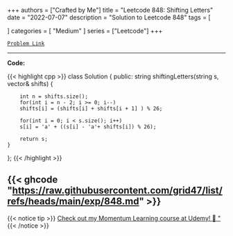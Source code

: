 
+++
authors = ["Crafted by Me"]
title = "Leetcode 848: Shifting Letters"
date = "2022-07-07"
description = "Solution to Leetcode 848"
tags = [
    
]
categories = [
    "Medium"
]
series = ["Leetcode"]
+++



[`Problem Link`](https://leetcode.com/problems/shifting-letters/description/)

---

**Code:**

{{< highlight cpp >}}
class Solution {
public:
    string shiftingLetters(string s, vector<int>& shifts) {

        int n = shifts.size();
        for(int i = n - 2; i >= 0; i--)
        shifts[i] = (shifts[i] + shifts[i + 1] ) % 26;

        for(int i = 0; i < s.size(); i++)
        s[i] = 'a' + ((s[i] - 'a'+ shifts[i]) % 26);

        return s;
    }
};
{{< /highlight >}}

{{< ghcode "https://raw.githubusercontent.com/grid47/list/refs/heads/main/exp/848.md" >}}
---


{{< notice tip >}}
[Check out my Momentum Learning course at Udemy! 🚀 "](https://www.udemy.com/course/blind-75-the-data-structures-and-algorithms-essentials/)
{{< /notice >}}

